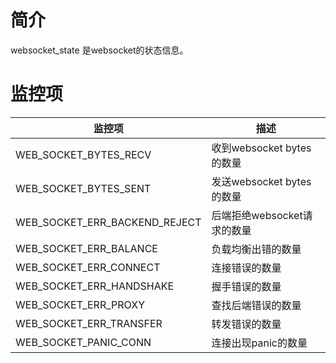 # 简介

websocket_state 是websocket的状态信息。

# 监控项

| 监控项                        | 描述                        |
| ----------------------------- | --------------------------- |
| WEB_SOCKET_BYTES_RECV         | 收到websocket bytes的数量   |
| WEB_SOCKET_BYTES_SENT         | 发送websocket bytes的数量   |
| WEB_SOCKET_ERR_BACKEND_REJECT | 后端拒绝websocket请求的数量 |
| WEB_SOCKET_ERR_BALANCE        | 负载均衡出错的数量          |
| WEB_SOCKET_ERR_CONNECT        | 连接错误的数量              |
| WEB_SOCKET_ERR_HANDSHAKE      | 握手错误的数量              |
| WEB_SOCKET_ERR_PROXY          | 查找后端错误的数量          |
| WEB_SOCKET_ERR_TRANSFER       | 转发错误的数量              |
| WEB_SOCKET_PANIC_CONN         | 连接出现panic的数量         |

